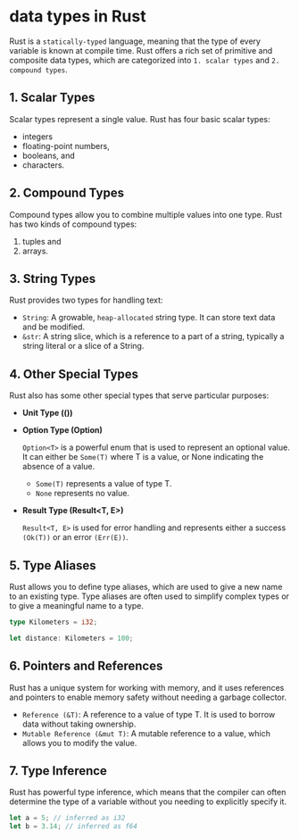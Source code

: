 # data types in Rust

Rust is a `statically-typed` language, meaning that the type of every variable is known at compile time. Rust offers a rich set of primitive and composite data types, which are categorized into `1. scalar types` and `2. compound types`.

## 1. Scalar Types

Scalar types represent a single value. Rust has four basic scalar types:

- integers
- floating-point numbers,
- booleans, and
- characters.

## 2. Compound Types

Compound types allow you to combine multiple values into one type. Rust has two kinds of compound types:

1. tuples and
2. arrays.

## 3. String Types

Rust provides two types for handling text:

- `String`: A growable, `heap-allocated` string type. It can store text data and be modified.
- `&str`: A string slice, which is a reference to a part of a string, typically a string literal or a slice of a String.

## 4. Other Special Types

Rust also has some other special types that serve particular purposes:

- **Unit Type (())**
- **Option Type (Option<T>)**

  `Option<T>` is a powerful enum that is used to represent an optional value. It can either be `Some(T)` where T is a value, or None indicating the absence of a value.

  - `Some(T)` represents a value of type T.
  - `None` represents no value.

- **Result Type (Result<T, E>)**

  `Result<T, E>` is used for error handling and represents either a success `(Ok(T))` or an error `(Err(E))`.

## 5. Type Aliases

Rust allows you to define type aliases, which are used to give a new name to an existing type. Type aliases are often used to simplify complex types or to give a meaningful name to a type.

```rs
type Kilometers = i32;

let distance: Kilometers = 100;
```

## 6. Pointers and References

Rust has a unique system for working with memory, and it uses references and pointers to enable memory safety without needing a garbage collector.

- `Reference (&T)`: A reference to a value of type T. It is used to borrow data without taking ownership.
- `Mutable Reference (&mut T)`: A mutable reference to a value, which allows you to modify the value.

## 7. Type Inference

Rust has powerful type inference, which means that the compiler can often determine the type of a variable without you needing to explicitly specify it.

```rs
let a = 5; // inferred as i32
let b = 3.14; // inferred as f64
```
